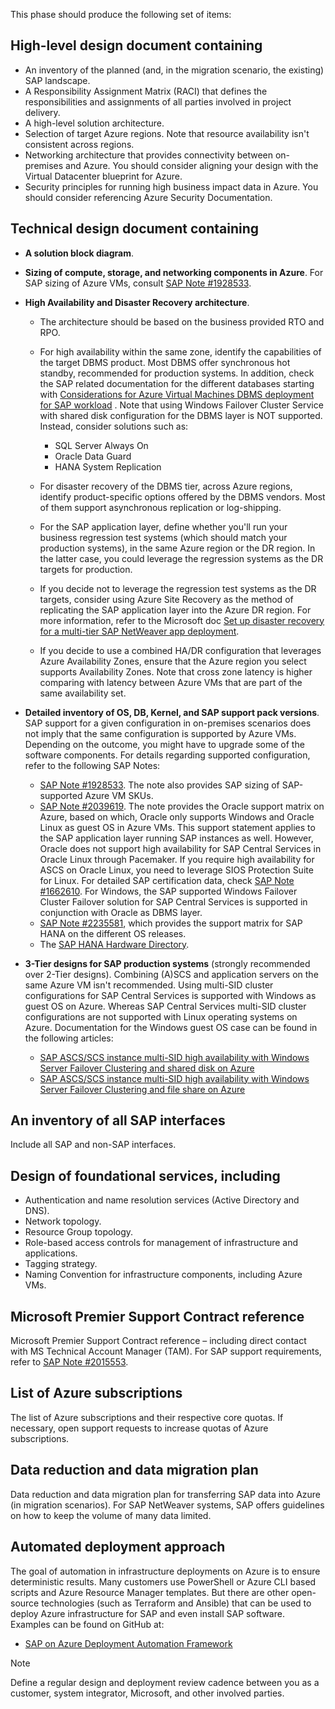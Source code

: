 

This phase should produce the following set of items:

## High-level design document containing

- An inventory of the planned (and, in the migration scenario, the existing) SAP landscape.
- A Responsibility Assignment Matrix (RACI) that defines the responsibilities and assignments of all parties involved in project delivery.
- A high-level solution architecture.
- Selection of target Azure regions. Note that resource availability isn't consistent across regions.
- Networking architecture that provides connectivity between on-premises and Azure. You should consider aligning your design with the Virtual Datacenter blueprint for Azure.
- Security principles for running high business impact data in Azure. You should consider referencing Azure Security Documentation.

## Technical design document containing

- **A solution block diagram**.
- **Sizing of compute, storage, and networking components in Azure**. For SAP sizing of Azure VMs, consult [SAP Note \#1928533](https://launchpad.support.sap.com/#/notes/1928533).
- **High Availability and Disaster Recovery architecture**.

  - The architecture should be based on the business provided RTO and RPO.
  - For high availability within the same zone, identify the capabilities of the target DBMS product. Most DBMS offer synchronous hot standby, recommended for production systems. In addition, check the SAP related documentation for the different databases starting with [Considerations for Azure Virtual Machines DBMS deployment for SAP workload](/azure/virtual-machines/workloads/sap/dbms_guide_general) . Note that using Windows Failover Cluster Service with shared disk configuration for the DBMS layer is NOT supported. Instead, consider solutions such as:

    - SQL Server Always On
    - Oracle Data Guard
    - HANA System Replication
  - For disaster recovery of the DBMS tier, across Azure regions, identify product-specific options offered by the DBMS vendors. Most of them support asynchronous replication or log-shipping.
  - For the SAP application layer, define whether you'll run your business regression test systems (which should match your production systems), in the same Azure region or the DR region. In the latter case, you could leverage the regression systems as the DR targets for production.
  - If you decide not to leverage the regression test systems as the DR targets, consider using Azure Site Recovery as the method of replicating the SAP application layer into the Azure DR region. For more information, refer to the Microsoft doc [Set up disaster recovery for a multi-tier SAP NetWeaver app deployment](/azure/site-recovery/site-recovery-sap).
  - If you decide to use a combined HA/DR configuration that leverages Azure Availability Zones, ensure that the Azure region you select supports Availability Zones. Note that cross zone latency is higher comparing with latency between Azure VMs that are part of the same availability set.
- **Detailed inventory of OS, DB, Kernel, and SAP support pack versions**. SAP support for a given configuration in on-premises scenarios does not imply that the same configuration is supported by Azure VMs. Depending on the outcome, you might have to upgrade some of the software components. For details regarding supported configuration, refer to the following SAP Notes:

  - [SAP Note \#1928533](https://launchpad.support.sap.com/#/notes/1928533). The note also provides SAP sizing of SAP-supported Azure VM SKUs.
  - [SAP Note \#2039619](https://launchpad.support.sap.com/#/notes/2039619). The note provides the Oracle support matrix on Azure, based on which, Oracle only supports Windows and Oracle Linux as guest OS in Azure VMs. This support statement applies to the SAP application layer running SAP instances as well. However, Oracle does not support high availability for SAP Central Services in Oracle Linux through Pacemaker. If you require high availability for ASCS on Oracle Linux, you need to leverage SIOS Protection Suite for Linux. For detailed SAP certification data, check [SAP Note \#1662610](https://launchpad.support.sap.com/#/notes/1662610). For Windows, the SAP supported Windows Failover Cluster Failover solution for SAP Central Services is supported in conjunction with Oracle as DBMS layer.
  - [SAP Note \#2235581](https://launchpad.support.sap.com/#/notes/2235581), which provides the support matrix for SAP HANA on the different OS releases.
  - The [SAP HANA Hardware Directory](https://www.sap.com/dmc/exp/2014-09-02-hana-hardware/enEN/#/solutions?filters=iaas).
- **3-Tier designs for SAP production systems** (strongly recommended over 2-Tier designs). Combining (A)SCS and application servers on the same Azure VM isn't recommended. Using multi-SID cluster configurations for SAP Central Services is supported with Windows as guest OS on Azure. Whereas SAP Central Services multi-SID cluster configurations are not supported with Linux operating systems on Azure. Documentation for the Windows guest OS case can be found in the following articles:

  - [SAP ASCS/SCS instance multi-SID high availability with Windows Server Failover Clustering and shared disk on Azure](/azure/virtual-machines/workloads/sap/sap-ascs-ha-multi-sid-wsfc-shared-disk)
  - [SAP ASCS/SCS instance multi-SID high availability with Windows Server Failover Clustering and file share on Azure](/azure/virtual-machines/workloads/sap/sap-ascs-ha-multi-sid-wsfc-file-share)

## An inventory of all SAP interfaces

Include all SAP and non-SAP interfaces.

## Design of foundational services, including

- Authentication and name resolution services (Active Directory and DNS).
- Network topology.
- Resource Group topology.
- Role-based access controls for management of infrastructure and applications.
- Tagging strategy.
- Naming Convention for infrastructure components, including Azure VMs.

## Microsoft Premier Support Contract reference

Microsoft Premier Support Contract reference – including direct contact with MS Technical Account Manager (TAM). For SAP support requirements, refer to [SAP Note \#2015553](https://launchpad.support.sap.com/#/notes/2015553).

## List of Azure subscriptions

The list of Azure subscriptions and their respective core quotas. If necessary, open support requests to increase quotas of Azure subscriptions.

## Data reduction and data migration plan

Data reduction and data migration plan for transferring SAP data into Azure (in migration scenarios). For SAP NetWeaver systems, SAP offers guidelines on how to keep the volume of many data limited.

## Automated deployment approach

The goal of automation in infrastructure deployments on Azure is to ensure deterministic results. Many customers use PowerShell or Azure CLI based scripts and Azure Resource Manager templates. But there are other open-source technologies (such as Terraform and Ansible) that can be used to deploy Azure infrastructure for SAP and even install SAP software. Examples can be found on GitHub at:

- [SAP on Azure Deployment Automation Framework](https://github.com/Azure/sap-automation)
  
> [!NOTE]
> Define a regular design and deployment review cadence between you as a customer, system integrator, Microsoft, and other involved parties.
